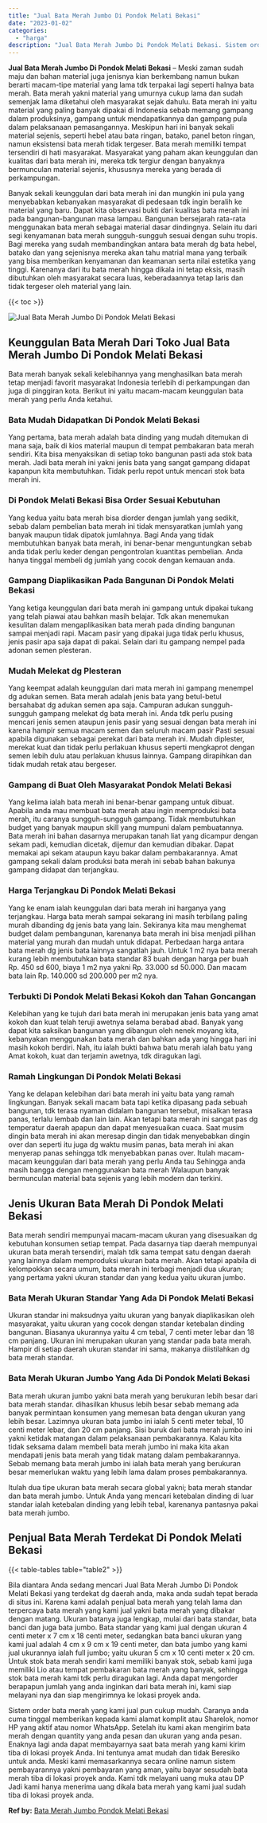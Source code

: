 ```yaml
---
title: "Jual Bata Merah Jumbo Di Pondok Melati Bekasi"
date: "2023-01-02"
categories: 
  - "harga"
description: "Jual Bata Merah Jumbo Di Pondok Melati Bekasi. Sistem order bata merah yang kami jual pun cukup mudah. Caranya anda cuma tinggal memberikan kepada kami alama..."
---
```


**Jual Bata Merah Jumbo Di Pondok Melati Bekasi** – Meski zaman sudah maju dan bahan material juga jenisnya kian berkembang namun bukan berarti macam-tipe material yang lama tdk terpakai lagi seperti halnya bata merah. Bata merah yakni material yang umurnya cukup lama dan sudah semenjak lama diketahui oleh masyarakat sejak dahulu. Bata merah ini yaitu material yang paling banyak dipakai di Indonesia sebab memang gampang dalam produksinya, gampang untuk mendapatkannya dan gampang pula dalam pelaksanaan pemasangannya. Meskipun hari ini banyak sekali material sejenis, seperti hebel atau bata ringan, batako, panel beton ringan, namun eksistensi bata merah tidak tergeser. Bata merah memiliki tempat tersendiri di hati masyarakat. Masyarakat yang paham akan keunggulan dan kualitas dari bata merah ini, mereka tdk tergiur dengan banyaknya bermunculan material sejenis, khususnya mereka yang berada di perkampungan.

Banyak sekali keunggulan dari bata merah ini dan mungkin ini pula yang menyebabkan kebanyakan masyarakat di pedesaan tdk ingin beralih ke material yang baru. Dapat kita observasi bukti dari kualitas bata merah ini pada bangunan-bangunan masa lampau. Bangunan bersejarah rata-rata menggunakan bata merah sebagai material dasar dindingnya. Selain itu dari segi kenyamanan bata merah sungguh-sungguh sesuai dengan suhu tropis. Bagi mereka yang sudah membandingkan antara bata merah dg bata hebel, batako dan yang sejenisnya mereka akan tahu matrial mana yang terbaik yang bisa memberikan kenyamanan dan keamanan serta nilai estetika yang tinggi. Karenanya dari itu bata merah hingga dikala ini tetap eksis, masih dibutuhkan oleh masyarakat secara luas, keberadaannya tetap laris dan tidak tergeser oleh material yang lain.

{{< toc >}}

![Jual Bata Merah Jumbo Di Pondok Melati Bekasi](/images/jual-bata-merah-09.png)

## Keunggulan Bata Merah Dari Toko Jual Bata Merah Jumbo Di Pondok Melati Bekasi

Bata merah banyak sekali kelebihannya yang menghasilkan bata merah tetap menjadi favorit masyarakat Indonesia terlebih di perkampungan dan juga di pinggiran kota. Berikut ini yaitu macam-macam keunggulan bata merah yang perlu Anda ketahui.

### Bata Mudah Didapatkan Di Pondok Melati Bekasi

Yang pertama, bata merah adalah bata dinding yang mudah ditemukan di mana saja, baik di kios material maupun di tempat pembakaran bata merah sendiri. Kita bisa menyaksikan di setiap toko bangunan pasti ada stok bata merah. Jadi bata merah ini yakni jenis bata yang sangat gampang didapat kapanpun kita membutuhkan. Tidak perlu repot untuk mencari stok bata merah ini.

### Di Pondok Melati Bekasi Bisa Order Sesuai Kebutuhan

Yang kedua yaitu bata merah bisa diorder dengan jumlah yang sedikit, sebab dalam pembelian bata merah ini tidak mensyaratkan jumlah yang banyak maupun tidak dipatok jumlahnya. Bagi Anda yang tidak membutuhkan banyak bata merah, ini benar-benar menguntungkan sebab anda tidak perlu keder dengan pengontrolan kuantitas pembelian. Anda hanya tinggal membeli dg jumlah yang cocok dengan kemauan anda.

### Gampang Diaplikasikan Pada Bangunan Di Pondok Melati Bekasi

Yang ketiga keunggulan dari bata merah ini gampang untuk dipakai tukang yang telah piawai atau bahkan masih belajar. Tdk akan menemukan kesulitan dalam mengaplikasikan bata merah pada dinding bangunan sampai menjadi rapi. Macam pasir yang dipakai juga tidak perlu khusus, jenis pasir apa saja dapat di pakai. Selain dari itu gampang nempel pada adonan semen plesteran.

### Mudah Melekat dg Plesteran

Yang keempat adalah keunggulan dari mata merah ini gampang menempel dg adukan semen. Bata merah adalah jenis bata yang betul-betul bersahabat dg adukan semen apa saja. Campuran adukan sungguh-sungguh gampang melekat dg bata merah ini. Anda tdk perlu pusing mencari jenis semen ataupun jenis pasir yang sesuai dengan bata merah ini karena hampir semua macam semen dan seluruh macam pasir Pasti sesuai apabila digunakan sebagai perekat dari bata merah ini. Mudah diplester, merekat kuat dan tidak perlu perlakuan khusus seperti mengkaprot dengan semen lebih dulu atau perlakuan khusus lainnya. Gampang dirapihkan dan tidak mudah retak atau bergeser.

### Gampang di Buat Oleh Masyarakat Pondok Melati Bekasi

Yang kelima ialah bata merah ini benar-benar gampang untuk dibuat. Apabila anda mau membuat bata merah atau ingin memproduksi bata merah, itu caranya sungguh-sungguh gampang. Tidak membutuhkan budget yang banyak maupun skill yang mumpuni dalam pembuatannya. Bata merah ini bahan dasarnya merupakan tanah liat yang dicampur dengan sekam padi, kemudian dicetak, dijemur dan kemudian dibakar. Dapat memakai api sekam ataupun kayu bakar dalam pembakarannya. Amat gampang sekali dalam produksi bata merah ini sebab bahan bakunya gampang didapat dan terjangkau.

### Harga Terjangkau Di Pondok Melati Bekasi

Yang ke enam ialah keunggulan dari bata merah ini harganya yang terjangkau. Harga bata merah sampai sekarang ini masih terbilang paling murah dibanding dg jenis bata yang lain. Sekiranya kita mau menghemat budget dalam pembangunan, karenanya bata merah ini bisa menjadi pilihan material yang murah dan mudah untuk didapat. Perbedaan harga antara bata merah dg jenis bata lainnya sangatlah jauh. Untuk 1 m2 nya bata merah kurang lebih membutuhkan bata standar 83 buah dengan harga per buah Rp. 450 sd 600, biaya 1 m2 nya yakni Rp. 33.000 sd 50.000. Dan macam bata lain Rp. 140.000 sd 200.000 per m2 nya.

### Terbukti Di Pondok Melati Bekasi Kokoh dan Tahan Goncangan

Kelebihan yang ke tujuh dari bata merah ini merupakan jenis bata yang amat kokoh dan kuat telah teruji awetnya selama berabad abad. Banyak yang dapat kita saksikan bangunan yang dibangun oleh nenek moyang kita, kebanyakan menggunakan bata merah dan bahkan ada yang hingga hari ini masih kokoh berdiri. Nah, itu ialah bukti bahwa batu merah ialah batu yang Amat kokoh, kuat dan terjamin awetnya, tdk diragukan lagi.

### Ramah Lingkungan Di Pondok Melati Bekasi

Yang ke delapan kelebihan dari bata merah ini yaitu bata yang ramah lingkungan. Banyak sekali macam bata tapi ketika dipasang pada sebuah bangunan, tdk terasa nyaman didalam bangunan tersebut, misalkan terasa panas, terlalu lembab dan lain lain. Akan tetapi bata merah ini sangat pas dg temperatur daerah apapun dan dapat menyesuaikan cuaca. Saat musim dingin bata merah ini akan meresap dingin dan tidak menyebabkan dingin over dan seperti itu juga dg waktu musim panas, bata merah ini akan menyerap panas sehingga tdk menyebabkan panas over. Itulah macam-macam keunggulan dari bata merah yang perlu Anda tau Sehingga anda masih bangga dengan menggunakan bata merah Walaupun banyak bermunculan material bata sejenis yang lebih modern dan terkini.

## Jenis Ukuran Bata Merah Di Pondok Melati Bekasi

Bata merah sendiri mempunyai macam-macam ukuran yang disesuaikan dg kebutuhan konsumen setiap tempat. Pada dasarnya tiap daerah mempunyai ukuran bata merah tersendiri, malah tdk sama tempat satu dengan daerah yang lainnya dalam memproduksi ukuran bata merah. Akan tetapi apabila di kelompokkan secara umum, bata merah ini terbagi menjadi dua ukuran; yang pertama yakni ukuran standar dan yang kedua yaitu ukuran jumbo.

### Bata Merah Ukuran Standar Yang Ada Di Pondok Melati Bekasi

Ukuran standar ini maksudnya yaitu ukuran yang banyak diaplikasikan oleh masyarakat, yaitu ukuran yang cocok dengan standar ketebalan dinding bangunan. Biasanya ukurannya yaitu 4 cm tebal, 7 centi meter lebar dan 18 cm panjang. Ukuran ini merupakan ukuran yang standar pada bata merah. Hampir di setiap daerah ukuran standar ini sama, makanya diistilahkan dg bata merah standar.

### Bata Merah Ukuran Jumbo Yang Ada Di Pondok Melati Bekasi

Bata merah ukuran jumbo yakni bata merah yang berukuran lebih besar dari bata merah standar. dihasilkan khusus lebih besar sebab memang ada banyak permintaan konsumen yang memesan bata dengan ukuran yang lebih besar. Lazimnya ukuran bata jumbo ini ialah 5 centi meter tebal, 10 centi meter lebar, dan 20 cm panjang. Sisi buruk dari bata merah jumbo ini yakni ketidak matangan dalam pelaksanaan pembakarannya. Kalau kita tidak seksama dalam membeli bata merah jumbo ini maka kita akan mendapati jenis bata merah yang tidak matang dalam pembakarannya. Sebab memang bata merah jumbo ini ialah bata merah yang berukuran besar memerlukan waktu yang lebih lama dalam proses pembakarannya.

Itulah dua tipe ukuran bata merah secara global yakni; bata merah standar dan bata merah jumbo. Untuk Anda yang mencari ketebalan dinding di luar standar ialah ketebalan dinding yang lebih tebal, karenanya pantasnya pakai bata merah jumbo.

## Penjual Bata Merah Terdekat Di Pondok Melati Bekasi

{{< table-tables table="table2" >}}

Bila diantara Anda sedang mencari Jual Bata Merah Jumbo Di Pondok Melati Bekasi yang terdekat dg daerah anda, maka anda sudah tepat berada di situs ini. Karena kami adalah penjual bata merah yang telah lama dan terpercaya bata merah yang kami jual yakni bata merah yang dibakar dengan matang. Ukuran batanya juga lengkap, mulai dari bata standar, bata banci dan juga bata jumbo. Bata standar yang kami jual dengan ukuran 4 centi meter x 7 cm x 18 centi meter, sedangkan bata banci ukuran yang kami jual adalah 4 cm x 9 cm x 19 centi meter, dan bata jumbo yang kami jual ukurannya ialah full jumbo; yaitu ukuran 5 cm x 10 centi meter x 20 cm. Untuk stok bata merah sendiri kami memiliki banyak stok, sebab kami juga memiliki Lio atau tempat pembakaran bata merah yang banyak, sehingga stok bata merah kami tdk perlu diragukan lagi. Anda dapat mengorder berapapun jumlah yang anda inginkan dari bata merah ini, kami siap melayani nya dan siap mengirimnya ke lokasi proyek anda.

Sistem order bata merah yang kami jual pun cukup mudah. Caranya anda cuma tinggal memberikan kepada kami alamat komplit atau Sharelok, nomor HP yang aktif atau nomor WhatsApp. Setelah itu kami akan mengirim bata merah dengan quantity yang anda pesan dan ukuran yang anda pesan. Enaknya lagi anda dapat membayarnya saat bata merah yang kami kirim tiba di lokasi proyek Anda. Ini tentunya amat mudah dan tidak Beresiko untuk anda. Meski kami memasarkannya secara online namun sistem pembayarannya yakni pembayaran yang aman, yaitu bayar sesudah bata merah tiba di lokasi proyek anda. Kami tdk melayani uang muka atau DP Jadi kami hanya menerima uang dikala bata merah yang kami jual sudah tiba di lokasi proyek anda.

**Ref by:** [Bata Merah Jumbo Pondok Melati Bekasi](https://id.wikipedia.org/wiki/Bata)
